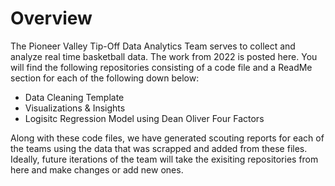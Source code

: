 # Overview

The Pioneer Valley Tip-Off Data Analytics Team serves to collect and analyze real time basketball data. The work from 2022 is posted here. You will find the following repositories consisting of a code file and a ReadMe section for each of the following down below:

- Data Cleaning Template
- Visualizations & Insights
- Logisitc Regression Model using Dean Oliver Four Factors

Along with these code files, we have generated scouting reports for each of the teams using the data that was scrapped and added from these files. Ideally, future iterations of the team will take the exisiting repositories from here and make changes or add new ones.
